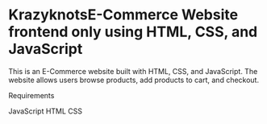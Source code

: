 # KrazyknotsE-Commerce Website frontend only using HTML, CSS, and JavaScript

This is an E-Commerce website built with HTML, CSS, and JavaScript. The website allows users browse products, add products to cart, and checkout.

Requirements

JavaScript
HTML
CSS

